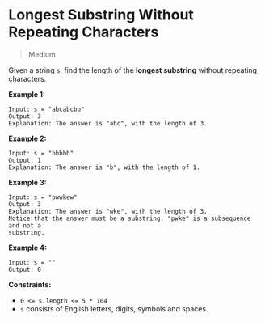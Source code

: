 # Longest Substring Without Repeating Characters

> Medium

Given a string `s`, find the length of the **longest substring** without
repeating characters.

**Example 1:**

```
Input: s = "abcabcbb"
Output: 3
Explanation: The answer is "abc", with the length of 3.
```

**Example 2:**

```
Input: s = "bbbbb"
Output: 1
Explanation: The answer is "b", with the length of 1.
```

**Example 3:**

```
Input: s = "pwwkew"
Output: 3
Explanation: The answer is "wke", with the length of 3.
Notice that the answer must be a substring, "pwke" is a subsequence and not a
substring.
```

**Example 4:**

```
Input: s = ""
Output: 0
```

**Constraints:**

- `0 <= s.length <= 5 * 104`
- `s` consists of English letters, digits, symbols and spaces.

